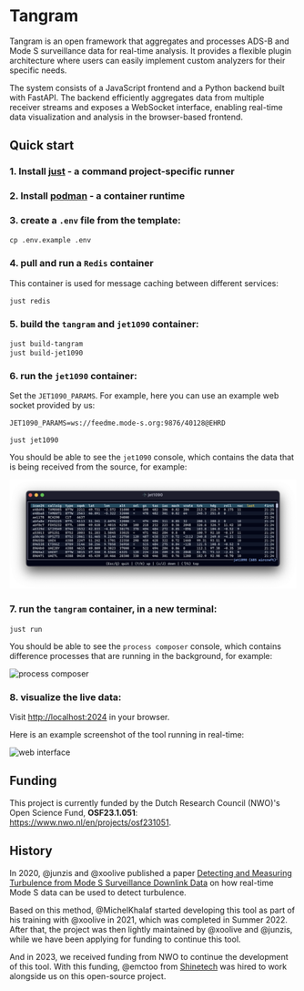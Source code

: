 # Tangram

Tangram is an open framework that aggregates and processes ADS-B and Mode S surveillance data for real-time analysis. It provides a flexible plugin architecture where users can easily implement custom analyzers for their specific needs.

The system consists of a JavaScript frontend and a Python backend built with FastAPI. The backend efficiently aggregates data from multiple receiver streams and exposes a WebSocket interface, enabling real-time data visualization and analysis in the browser-based frontend.

## Quick start

### 1. Install [just](https://github.com/casey/just) - a command project-specific runner

### 2. Install [podman](https://podman.io/docs/installation) - a container runtime

### 3. create a `.env` file from the template:

```shell
cp .env.example .env
```

### 4. pull and run a `Redis` container

This container is used for message caching between different services:

```shell
just redis
```

### 5. build the `tangram` and `jet1090` container:

```shell
just build-tangram
just build-jet1090
```

### 6. run the `jet1090` container:

Set the `JET1090_PARAMS`. For example, here you can use an example web socket provided by us:

```shell
JET1090_PARAMS=ws://feedme.mode-s.org:9876/40128@EHRD
```

```shell
just jet1090
```

You should be able to see the `jet1090` console, which contains the data that is being received from the source, for example:

![jet1090 console](./web/screenshot/jet1090.png)

### 7. run the `tangram` container, in a new terminal:

```shell
just run
```

You should be able to see the `process composer` console, which contains difference processes that are running in the background, for example:

![process composer](./web/screenshot/process.png)

### 8. visualize the live data:

Visit <http://localhost:2024> in your browser.

Here is an example screenshot of the tool running in real-time:

![web interface](./web/screenshot/web.png)

## Funding

This project is currently funded by the Dutch Research Council (NWO)'s Open Science Fund, **OSF23.1.051**: https://www.nwo.nl/en/projects/osf231051.

## History

In 2020, @junzis and @xoolive published a paper [Detecting and Measuring Turbulence from Mode S Surveillance Downlink Data](https://research.tudelft.nl/en/publications/detecting-and-measuring-turbulence-from-mode-s-surveillance-downl-2) on how real-time Mode S data can be used to detect turbulence.

Based on this method, @MichelKhalaf started developing this tool as part of his training with @xoolive in 2021, which was completed in Summer 2022. After that, the project was then lightly maintained by @xoolive and @junzis, while we have been applying for funding to continue this tool.

And in 2023, we received funding from NWO to continue the development of this tool. With this funding, @emctoo from [Shinetech](https://www.shinetechsoftware.com) was hired to work alongside us on this open-source project.
